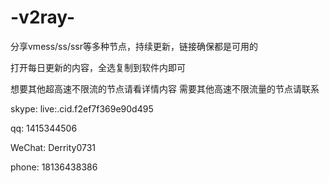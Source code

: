 # -v2ray-
分享vmess/ss/ssr等多种节点，持续更新，链接确保都是可用的

打开每日更新的内容，全选复制到软件内即可

想要其他超高速不限流的节点请看详情内容
需要其他高速不限流量的节点请联系

skype:
live:.cid.f2ef7f369e90d495

qq:
1415344506

WeChat:
Derrity0731

phone:
18136438386
